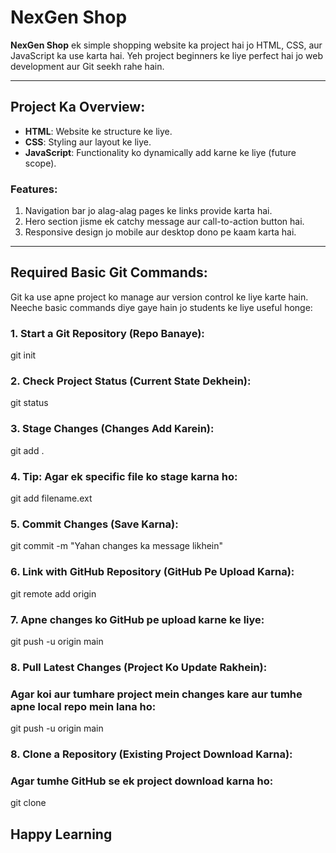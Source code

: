 # NexGen Shop

**NexGen Shop** ek simple shopping website ka project hai jo HTML, CSS, aur JavaScript ka use karta hai. Yeh project beginners ke liye perfect hai jo web development aur Git seekh rahe hain.

---

## Project Ka Overview:
- **HTML**: Website ke structure ke liye.
- **CSS**: Styling aur layout ke liye.
- **JavaScript**: Functionality ko dynamically add karne ke liye (future scope).

### Features:
1. Navigation bar jo alag-alag pages ke links provide karta hai.
2. Hero section jisme ek catchy message aur call-to-action button hai.
3. Responsive design jo mobile aur desktop dono pe kaam karta hai.

---

## Required Basic Git Commands:
Git ka use apne project ko manage aur version control ke liye karte hain. Neeche basic commands diye gaye hain jo students ke liye useful honge:

### 1. **Start a Git Repository (Repo Banaye):**
git init

### 2. **Check Project Status (Current State Dekhein):**
git status


### 3. **Stage Changes (Changes Add Karein):**
git add .


### 4. **Tip: Agar ek specific file ko stage karna ho:**
git add filename.ext


### 5. **Commit Changes (Save Karna):**
git commit -m "Yahan changes ka message likhein"


### 6. **Link with GitHub Repository (GitHub Pe Upload Karna):**
git remote add origin <repository-URL>


### 7. **Apne changes ko GitHub pe upload karne ke liye:**
git push -u origin main


### 8. **Pull Latest Changes (Project Ko Update Rakhein):**
### **Agar koi aur tumhare project mein changes kare aur tumhe apne local repo mein lana ho:**
git push -u origin main


### 8. **Clone a Repository (Existing Project Download Karna):**
### **Agar tumhe GitHub se ek project download karna ho:**
git clone <repository-URL>


## **Happy Learning**